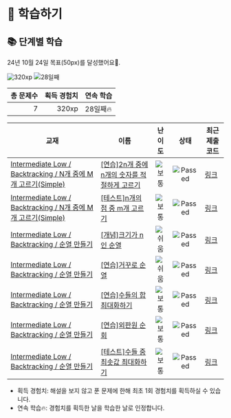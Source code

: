 # 📖 학습하기

## 📚 단계별 학습
24년 10월 24일 목표(50px)를 달성했어요🥳.

![320xp](https://img.shields.io/badge/EXP-320xp-%235cb85c.svg?for-the-badge)
![28일째](https://img.shields.io/badge/연속학습-28일째-%23E34F26.svg?for-the-badge)

|총 문제수|획득 경험치|연속 학습|
|---:|---:|---|
7|320xp|28일째🔥|

|교재|이름|난이도|상태|최근 제출 코드|
|---|---|:---:|:---:|---|
|[Intermediate Low / Backtracking / N개 중에 M개 고르기(Simple)](https://www.codetree.ai/missions?missionId=2)|[[연습]2n개 중에 n개의 숫자를 적절하게 고르기](https://www.codetree.ai/missions/2/problems/choose-n-out-of-2n-properly)|![보통][medium]|![Passed][passed]|[링크](https://github.com/kimtaejin3/codetree-TILs/blob/main/241024/2n%EA%B0%9C%20%EC%A4%91%EC%97%90%20n%EA%B0%9C%EC%9D%98%20%EC%88%AB%EC%9E%90%EB%A5%BC%20%EC%A0%81%EC%A0%88%ED%95%98%EA%B2%8C%20%EA%B3%A0%EB%A5%B4%EA%B8%B0/choose-n-out-of-2n-properly.py)|
|[Intermediate Low / Backtracking / N개 중에 M개 고르기(Simple)](https://www.codetree.ai/missions?missionId=2)|[[테스트]n개의 점 중 m개 고르기](https://www.codetree.ai/missions/2/problems/choose-m-out-of-n-points)|![보통][medium]|![Passed][passed]|[링크](https://github.com/kimtaejin3/codetree-TILs/blob/main/241024/n%EA%B0%9C%EC%9D%98%20%EC%A0%90%20%EC%A4%91%20m%EA%B0%9C%20%EA%B3%A0%EB%A5%B4%EA%B8%B0/choose-m-out-of-n-points.py)|
|[Intermediate Low / Backtracking / 순열 만들기](https://www.codetree.ai/missions?missionId=2)|[[개념]크기가 n인 순열](https://www.codetree.ai/missions/2/problems/n-permutation)|![쉬움][easy]|![Passed][passed]|[링크](https://github.com/kimtaejin3/codetree-TILs/blob/main/241024/%ED%81%AC%EA%B8%B0%EA%B0%80%20n%EC%9D%B8%20%EC%88%9C%EC%97%B4/n-permutation.py)|
|[Intermediate Low / Backtracking / 순열 만들기](https://www.codetree.ai/missions?missionId=2)|[[연습]거꾸로 순열](https://www.codetree.ai/missions/2/problems/backward-permutation)|![쉬움][easy]|![Passed][passed]|[링크](https://github.com/kimtaejin3/codetree-TILs/blob/main/241024/%EA%B1%B0%EA%BE%B8%EB%A1%9C%20%EC%88%9C%EC%97%B4/backward-permutation.py)|
|[Intermediate Low / Backtracking / 순열 만들기](https://www.codetree.ai/missions?missionId=2)|[[연습]수들의 합 최대화하기](https://www.codetree.ai/missions/2/problems/max-sum-of-numbers)|![보통][medium]|![Passed][passed]|[링크](https://github.com/kimtaejin3/codetree-TILs/blob/main/241024/%EC%88%98%EB%93%A4%EC%9D%98%20%ED%95%A9%20%EC%B5%9C%EB%8C%80%ED%99%94%ED%95%98%EA%B8%B0/max-sum-of-numbers.py)|
|[Intermediate Low / Backtracking / 순열 만들기](https://www.codetree.ai/missions?missionId=2)|[[연습]외판원 순회](https://www.codetree.ai/missions/2/problems/traveling-salesman-problem)|![보통][medium]|![Passed][passed]|[링크](https://github.com/kimtaejin3/codetree-TILs/blob/main/241024/%EC%99%B8%ED%8C%90%EC%9B%90%20%EC%88%9C%ED%9A%8C/traveling-salesman-problem.py)|
|[Intermediate Low / Backtracking / 순열 만들기](https://www.codetree.ai/missions?missionId=2)|[[테스트]수들 중 최솟값 최대화하기](https://www.codetree.ai/missions/2/problems/maximin-of-numbers)|![보통][medium]|![Passed][passed]|[링크](https://github.com/kimtaejin3/codetree-TILs/blob/main/241024/%EC%88%98%EB%93%A4%20%EC%A4%91%20%EC%B5%9C%EC%86%9F%EA%B0%92%20%EC%B5%9C%EB%8C%80%ED%99%94%ED%95%98%EA%B8%B0/maximin-of-numbers.py)|


* 획득 경험치: 해설을 보지 않고 푼 문제에 한해 최초 1회 경험치를 획득하실 수 있습니다.
* 연속 학습🔥: 경험치를 획득한 날을 학습한 날로 인정합니다.










[b5]: https://img.shields.io/badge/Bronze_5-%235D3E31.svg
[b4]: https://img.shields.io/badge/Bronze_4-%235D3E31.svg
[b3]: https://img.shields.io/badge/Bronze_3-%235D3E31.svg
[b2]: https://img.shields.io/badge/Bronze_2-%235D3E31.svg
[b1]: https://img.shields.io/badge/Bronze_1-%235D3E31.svg
[s5]: https://img.shields.io/badge/Silver_5-%23394960.svg
[s4]: https://img.shields.io/badge/Silver_4-%23394960.svg
[s3]: https://img.shields.io/badge/Silver_3-%23394960.svg
[s2]: https://img.shields.io/badge/Silver_2-%23394960.svg
[s1]: https://img.shields.io/badge/Silver_1-%23394960.svg
[g5]: https://img.shields.io/badge/Gold_5-%23FFC433.svg
[g4]: https://img.shields.io/badge/Gold_4-%23FFC433.svg
[g3]: https://img.shields.io/badge/Gold_3-%23FFC433.svg
[g2]: https://img.shields.io/badge/Gold_2-%23FFC433.svg
[g1]: https://img.shields.io/badge/Gold_1-%23FFC433.svg
[p5]: https://img.shields.io/badge/Platinum_5-%2376DDD8.svg
[p4]: https://img.shields.io/badge/Platinum_4-%2376DDD8.svg
[p3]: https://img.shields.io/badge/Platinum_3-%2376DDD8.svg
[p2]: https://img.shields.io/badge/Platinum_2-%2376DDD8.svg
[p1]: https://img.shields.io/badge/Platinum_1-%2376DDD8.svg
[passed]: https://img.shields.io/badge/Passed-%23009D27.svg
[failed]: https://img.shields.io/badge/Failed-%23D24D57.svg
[easy]: https://img.shields.io/badge/쉬움-%235cb85c.svg?for-the-badge
[medium]: https://img.shields.io/badge/보통-%23FFC433.svg?for-the-badge
[hard]: https://img.shields.io/badge/어려움-%23D24D57.svg?for-the-badge